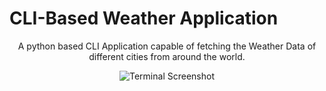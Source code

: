 # CLI-Based Weather Application

<p align="center">
A python based CLI Application capable of fetching the Weather Data of different cities from around the world.
</p>

<p align="center">
  <img src="https://user-images.githubusercontent.com/77505989/168488717-d1b60193-bdcd-44c0-bd44-20ad3939fd5a.png" alt="Terminal Screenshot" />
</p>
